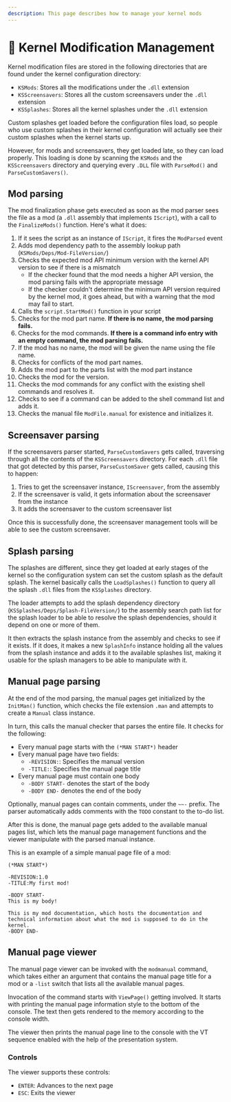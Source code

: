 ```yaml
---
description: This page describes how to manage your kernel mods
---
```


# 🔧 Kernel Modification Management

Kernel modification files are stored in the following directories that are found under the kernel configuration directory:

* `KSMods`: Stores all the modifications under the `.dll` extension
* `KSScreensavers`: Stores all the custom screensavers under the `.dll` extension
* `KSSplashes`: Stores all the kernel splashes under the `.dll` extension

Custom splashes get loaded before the configuration files load, so people who use custom splashes in their kernel configuration will actually see their custom splashes when the kernel starts up.

However, for mods and screensavers, they get loaded late, so they can load properly. This loading is done by scanning the `KSMods` and the `KSScreensavers` directory and querying every `.DLL` file with `ParseMod()` and `ParseCustomSavers()`.

## Mod parsing

The mod finalization phase gets executed as soon as the mod parser sees the file as a mod (a `.dll` assembly that implements `IScript`), with a call to the `FinalizeMods()` function. Here's what it does:

1. If it sees the script as an instance of `IScript`, it fires the `ModParsed` event
2. Adds mod dependency path to the assembly lookup path (`KSMods/Deps/Mod-FileVersion/`)
3. Checks the expected mod API minimum version with the kernel API version to see if there is a mismatch
   * If the checker found that the mod needs a higher API version, the mod parsing fails with the appropriate message
   * If the checker couldn't determine the minimum API version required by the kernel mod, it goes ahead, but with a warning that the mod may fail to start.
4. Calls the `script.StartMod()` function in your script
5. Checks for the mod part name. **If there is no name, the mod parsing fails.**
6. Checks for the mod commands. **If there is a command info entry with an empty command, the mod parsing fails.**
7. If the mod has no name, the mod will be given the name using the file name.
8. Checks for conflicts of the mod part names.
9. Adds the mod part to the parts list with the mod part instance
10. Checks the mod for the version.
11. Checks the mod commands for any conflict with the existing shell commands and resolves it.
12. Checks to see if a command can be added to the shell command list and adds it.
13. Checks the manual file `ModFile.manual` for existence and initializes it.

## Screensaver parsing

If the screensavers parser started, `ParseCustomSavers` gets called, traversing through all the contents of the `KSScreensavers` directory. For each `.dll` file that got detected by this parser, `ParseCustomSaver` gets called, causing this to happen:

1. Tries to get the screensaver instance, `IScreensaver`, from the assembly
2. If the screensaver is valid, it gets information about the screensaver from the instance
3. It adds the screensaver to the custom screensaver list

Once this is successfully done, the screensaver management tools will be able to see the custom screensaver.

## Splash parsing

The splashes are different, since they get loaded at early stages of the kernel so the configuration system can set the custom splash as the default splash. The kernel basically calls the `LoadSplashes()` function to query all the splash `.dll` files from the `KSSplashes` directory.

The loader attempts to add the splash dependency directory (`KSSplashes/Deps/Splash-FileVersion/`) to the assembly search path list for the splash loader to be able to resolve the splash dependencies, should it depend on one or more of them.

It then extracts the splash instance from the assembly and checks to see if it exists. If it does, it makes a new `SplashInfo` instance holding all the values from the splash instance and adds it to the available splashes list, making it usable for the splash managers to be able to manipulate with it.

## Manual page parsing

At the end of the mod parsing, the manual pages get initialized by the `InitMan()` function, which checks the file extension `.man` and attempts to create a `Manual` class instance.

In turn, this calls the manual checker that parses the entire file. It checks for the following:

* Every manual page starts with the `(*MAN START*)` header
* Every manual page have two fields:
  * `-REVISION:`: Specifies the manual version
  * `-TITLE:`: Specifies the manual page title
* Every manual page must contain one body
  * `-BODY START-` denotes the start of the body
  * `-BODY END-` denotes the end of the body

Optionally, manual pages can contain comments, under the `~~-` prefix. The parser automatically adds comments with the `TODO` constant to the to-do list.

After this is done, the manual page gets added to the available manual pages list, which lets the manual page management functions and the viewer manipulate with the parsed manual instance.

This is an example of a simple manual page file of a mod:

```
(*MAN START*)

-REVISION:1.0
-TITLE:My first mod!

-BODY START-
This is my body!

This is my mod documentation, which hosts the documentation and technical information about what the mod is supposed to do in the kernel.
-BODY END-
```

## Manual page viewer

The manual page viewer can be invoked with the `modmanual` command, which takes either an argument that contains the manual page title for a mod or a `-list` switch that lists all the available manual pages.

Invocation of the command starts with `ViewPage()` getting involved. It starts with printing the manual page information style to the bottom of the console. The text then gets rendered to the memory according to the console width.

The viewer then prints the manual page line to the console with the VT sequence enabled with the help of the presentation system.

### Controls

The viewer supports these controls:

* `ENTER`: Advances to the next page
* `ESC`: Exits the viewer
